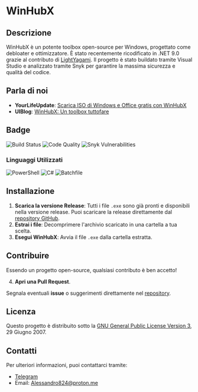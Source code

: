 
# WinHubX

## Descrizione

WinHubX è un potente toolbox open-source per Windows, progettato come debloater e ottimizzatore. È stato recentemente ricodificato in .NET 9.0 grazie al contributo di [LightYagami](https://t,me/LightYagami28). Il progetto è stato buildato tramite Visual Studio e analizzato tramite Snyk per garantire la massima sicurezza e qualità del codice.

## Parla di noi

- **YourLifeUpdate**: [Scarica ISO di Windows e Office gratis con WinHubX](https://www.yourlifeupdated.net/programmi-windows/scaricare-iso-di-windows-e-office-gratis-con-winhubx)
- **UIBlog**: [WinHubX: Un toolbox tuttofare](https://www.uiblog.it/2024/04/winhubx-un-toolbox-tuttofare/)

## Badge

![Build Status](https://img.shields.io/badge/build-passing-brightgreen)
![Code Quality](https://img.shields.io/badge/code_quality-A%2B-brightgreen)
![Snyk Vulnerabilities](https://img.shields.io/badge/security-Snyk%20Analyzed-brightgreen)


### Linguaggi Utilizzati

![PowerShell](https://img.shields.io/badge/PowerShell-94.1%25-blue)
![C#](https://img.shields.io/badge/C%23-4.1%25-green)
![Batchfile](https://img.shields.io/badge/Batchfile-1.8%25-orange)

## Installazione

1. **Scarica la versione Release**: Tutti i file `.exe` sono già pronti e disponibili nella versione release. Puoi scaricare la release direttamente dal [repository GitHub](https://github.com/MrNico98/winhubx/releases).
2. **Estrai i file**: Decomprimere l'archivio scaricato in una cartella a tua scelta.
3. **Esegui WinHubX**: Avvia il file `.exe` dalla cartella estratta.


## Contribuire

Essendo un progetto open-source, qualsiasi contributo è ben accetto!

4. **Apri una Pull Request**.

Segnala eventuali **issue** o suggerimenti direttamente nel [repository](https://github.com/MrNico98/winhub/issues).

## Licenza

Questo progetto è distribuito sotto la [GNU General Public License Version 3](https://www.gnu.org/licenses/gpl-3.0.html), 29 Giugno 2007.

## Contatti

Per ulteriori informazioni, puoi contattarci tramite:

- [Telegram](https://t.me/mrnico98)
- Email: [Alessandro824@proton.me](mailto:Alessandro824@proton.me)
